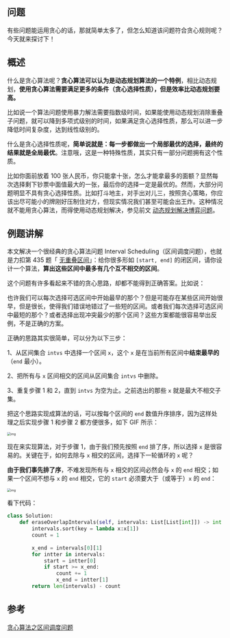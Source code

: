 ## 问题

有些问题能运用贪心的话，那就简单太多了，但怎么知道该问题符合贪心规则呢？今天就来探讨下！

## 概述

什么是贪心算法呢？**贪心算法可以认为是动态规划算法的一个特例**，相比动态规划，**使用贪心算法需要满足更多的条件（贪心选择性质），但是效率比动态规划要高。**

比如说一个算法问题使用暴力解法需要指数级时间，如果能使用动态规划消除重叠子问题，就可以降到多项式级别的时间，如果满足贪心选择性质，那么可以进一步降低时间复杂度，达到线性级别的。

什么是贪心选择性质呢，**简单说就是：每一步都做出一个局部最优的选择，最终的结果就是全局最优**。注意哦，这是一种特殊性质，其实只有一部分问题拥有这个性质。

比如你面前放着 100 张人民币，你只能拿十张，怎么才能拿最多的面额？显然每次选择剩下钞票中面值最大的一张，最后你的选择一定是最优的。然而，大部分问题明显不具有贪心选择性质。比如打斗地主，对手出对儿三，按照贪心策略，你应该出尽可能小的牌刚好压制住对方，但现实情况我们甚至可能会出王炸。这种情况就不能用贪心算法，而得使用动态规划解决，参见前文 [动态规划解决博弈问题](https://labuladong.github.io/algo/3/28/93/)。

## 例题讲解

本文解决一个很经典的贪心算法问题 Interval Scheduling（区间调度问题），也就是力扣第 435 题「 [无重叠区间](https://leetcode.cn/problems/non-overlapping-intervals/)」：给你很多形如 `[start, end]` 的闭区间，请你设计一个算法，**算出这些区间中最多有几个互不相交的区间**。

这个问题有许多看起来不错的贪心思路，却都不能得到正确答案。比如说：

也许我们可以每次选择可选区间中开始最早的那个？但是可能存在某些区间开始很早，但是很长，使得我们错误地错过了一些短的区间。或者我们每次选择可选区间中最短的那个？或者选择出现冲突最少的那个区间？这些方案都能很容易举出反例，不是正确的方案。

正确的思路其实很简单，可以分为以下三步：

1、从区间集合 `intvs` 中选择一个区间 `x`，这个 `x` 是在当前所有区间中**结束最早的**（`end` 最小）。

2、把所有与 `x` 区间相交的区间从区间集合 `intvs` 中删除。

3、重复步骤 1 和 2，直到 `intvs` 为空为止。之前选出的那些 `x` 就是最大不相交子集。

把这个思路实现成算法的话，可以按每个区间的 `end` 数值升序排序，因为这样处理之后实现步骤 1 和步骤 2 都方便很多，如下 GIF 所示：

<img src="https://labuladong.github.io/algo/images/interval/1.gif" alt="img" style="zoom: 50%;" />



现在来实现算法，对于步骤 1，由于我们预先按照 `end` 排了序，所以选择 `x` 是很容易的。关键在于，如何去除与 `x` 相交的区间，选择下一轮循环的 `x` 呢？

**由于我们事先排了序**，不难发现所有与 `x` 相交的区间必然会与 `x` 的 `end` 相交；如果一个区间不想与 `x` 的 `end` 相交，它的 `start` 必须要大于（或等于）`x` 的 `end`：

<img src="https://labuladong.github.io/algo/images/interval/2.jpg" alt="img" style="zoom:50%;" />

看下代码：

```python
class Solution:
    def eraseOverlapIntervals(self, intervals: List[List[int]]) -> int:
        intervals.sort(key = lambda x:x[1])
        count = 1
        
        x_end = intervals[0][1]
        for intter in intervals:
            start = intter[0]
            if start >= x_end:
                count += 1
                x_end = intter[1]
        return len(intervals) - count
```



## 参考

[贪心算法之区间调度问题](https://labuladong.github.io/algo/3/29/99/)